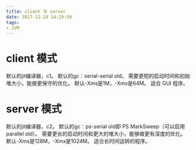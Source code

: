 ```yaml
---
title: client 与 server
date: 2017-12-24 14:29:59
tags:
- JVM
---
```


# client 模式 #

默认的jit编译器，c1。
默认的gc：serial-serial old。
需要更短的启动时间和初始堆大小，能做更保守的优化。
默认-Xms是1M，-Xmx是64M。
适合 GUI 程序。

# server 模式 #

默认的jit编译器，c2。
默认的gc：ps-serial old即 PS MarkSweep（可以启用parallel old）。
需要更长的启动时间和更大的堆大小，能够做更有深度的优化。
默认-Xms是128M，-Xmx是1024M。
适合长时间运转的程序。
